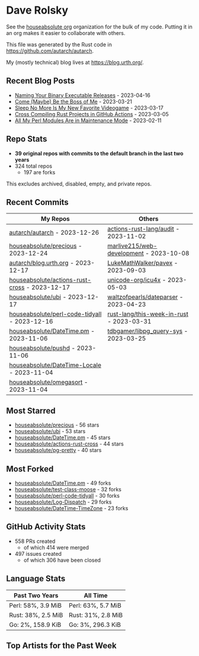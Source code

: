 
# Dave Rolsky

See the [houseabsolute org](https://github.com/houseabsolute) organization for
the bulk of my code. Putting it in an org makes it easier to collaborate with
others.

This file was generated by the Rust code in
https://github.com/autarch/autarch.

My (mostly technical) blog lives at https://blog.urth.org/.

## Recent Blog Posts

- [Naming Your Binary Executable Releases](https://blog.urth.org/2023/04/16/naming-your-binary-executable-releases/) - 2023-04-16
- [Come (Maybe) Be the Boss of Me](https://blog.urth.org/2023/03/21/come-maybe-be-the-boss-of-me/) - 2023-03-21
- [Sleep No More Is My New Favorite Videogame](https://blog.urth.org/2023/03/17/sleep-no-more-is-my-new-favorite-videogame/) - 2023-03-17
- [Cross Compiling Rust Projects in GitHub Actions](https://blog.urth.org/2023/03/05/cross-compiling-rust-projects-in-github-actions/) - 2023-03-05
- [All My Perl Modules Are in Maintenance Mode](https://blog.urth.org/2023/02/11/all-my-perl-modules-are-in-maintenance-mode/) - 2023-02-11


## Repo Stats
- **39 original repos with commits to the default branch in the last two years**
- 324 total repos
  - 197 are forks

This excludes archived, disabled, empty, and private repos.

## Recent Commits
| My Repos | Others |
|----------|--------|
| [autarch/autarch](https://github.com/autarch/autarch) - 2023-12-26              | [actions-rust-lang/audit](https://github.com/actions-rust-lang/audit) - 2023-11-02                |
| [houseabsolute/precious](https://github.com/houseabsolute/precious) - 2023-12-24              | [marlive215/web-development](https://github.com/marlive215/web-development) - 2023-10-08                |
| [autarch/blog.urth.org](https://github.com/autarch/blog.urth.org) - 2023-12-17              | [LukeMathWalker/pavex](https://github.com/LukeMathWalker/pavex) - 2023-09-03                |
| [houseabsolute/actions-rust-cross](https://github.com/houseabsolute/actions-rust-cross) - 2023-12-17              | [unicode-org/icu4x](https://github.com/unicode-org/icu4x) - 2023-05-03                |
| [houseabsolute/ubi](https://github.com/houseabsolute/ubi) - 2023-12-17              | [waltzofpearls/dateparser](https://github.com/waltzofpearls/dateparser) - 2023-04-23                |
| [houseabsolute/perl-code-tidyall](https://github.com/houseabsolute/perl-code-tidyall) - 2023-12-16              | [rust-lang/this-week-in-rust](https://github.com/rust-lang/this-week-in-rust) - 2023-03-31                |
| [houseabsolute/DateTime.pm](https://github.com/houseabsolute/DateTime.pm) - 2023-11-06              | [tdbgamer/libpg_query-sys](https://github.com/tdbgamer/libpg_query-sys) - 2023-03-25                |
| [houseabsolute/pushd](https://github.com/houseabsolute/pushd) - 2023-11-06              |                 |
| [houseabsolute/DateTime-Locale](https://github.com/houseabsolute/DateTime-Locale) - 2023-11-04              |                 |
| [houseabsolute/omegasort](https://github.com/houseabsolute/omegasort) - 2023-11-04              |                 |


## Most Starred
- [houseabsolute/precious](https://github.com/houseabsolute/precious) - 56 stars
- [houseabsolute/ubi](https://github.com/houseabsolute/ubi) - 53 stars
- [houseabsolute/DateTime.pm](https://github.com/houseabsolute/DateTime.pm) - 45 stars
- [houseabsolute/actions-rust-cross](https://github.com/houseabsolute/actions-rust-cross) - 44 stars
- [houseabsolute/pg-pretty](https://github.com/houseabsolute/pg-pretty) - 40 stars


## Most Forked
- [houseabsolute/DateTime.pm](https://github.com/houseabsolute/DateTime.pm) - 49 forks
- [houseabsolute/test-class-moose](https://github.com/houseabsolute/test-class-moose) - 32 forks
- [houseabsolute/perl-code-tidyall](https://github.com/houseabsolute/perl-code-tidyall) - 30 forks
- [houseabsolute/Log-Dispatch](https://github.com/houseabsolute/Log-Dispatch) - 29 forks
- [houseabsolute/DateTime-TimeZone](https://github.com/houseabsolute/DateTime-TimeZone) - 23 forks


## GitHub Activity Stats
- 558 PRs created
  - of which 414 were merged
- 497 issues created
  - of which 306 have been closed

## Language Stats
| Past Two Years        | All Time                |
|-----------------------|-------------------------|
| Perl: 58%, 3.9 MiB              | Perl: 63%, 5.7 MiB                |
| Rust: 38%, 2.5 MiB              | Rust: 31%, 2.8 MiB                |
| Go: 2%, 158.9 KiB              | Go: 3%, 296.3 KiB                |


## Top Artists for the Past Week

